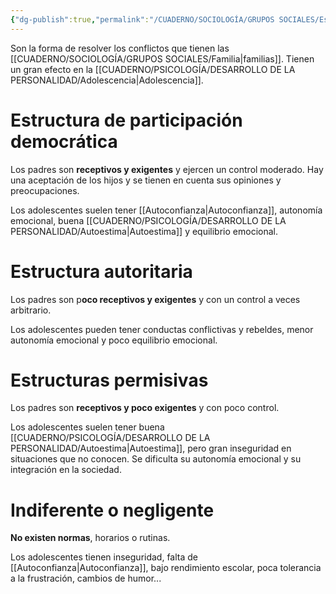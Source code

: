 ```yaml
---
{"dg-publish":true,"permalink":"/CUADERNO/SOCIOLOGÍA/GRUPOS SOCIALES/Estilos parentales/"}
---
```


Son la forma de resolver los conflictos que tienen las [[CUADERNO/SOCIOLOGÍA/GRUPOS SOCIALES/Familia\|familias]]. Tienen un gran efecto en la [[CUADERNO/PSICOLOGÍA/DESARROLLO DE LA PERSONALIDAD/Adolescencia\|Adolescencia]].
# Estructura de participación democrática
Los padres son **receptivos y exigentes** y ejercen un control moderado. Hay una aceptación de los hijos y se tienen en cuenta sus opiniones y preocupaciones.

Los adolescentes suelen tener [[Autoconfianza\|Autoconfianza]], autonomía emocional, buena [[CUADERNO/PSICOLOGÍA/DESARROLLO DE LA PERSONALIDAD/Autoestima\|Autoestima]] y equilibrio emocional.

# Estructura autoritaria
Los padres son p**oco receptivos y exigentes** y con un control a veces arbitrario.

Los adolescentes pueden tener conductas conflictivas y rebeldes, menor autonomía emocional y poco equilibrio emocional.

# Estructuras permisivas
Los padres son **receptivos y poco exigentes** y con poco control.

Los adolescentes suelen tener buena [[CUADERNO/PSICOLOGÍA/DESARROLLO DE LA PERSONALIDAD/Autoestima\|Autoestima]], pero gran inseguridad en situaciones que no conocen. Se dificulta su autonomía emocional y su integración en la sociedad.
# Indiferente o negligente
**No existen normas**, horarios o rutinas.

Los adolescentes tienen inseguridad, falta de [[Autoconfianza\|Autoconfianza]], bajo rendimiento escolar, poca tolerancia a la frustración, cambios de humor...